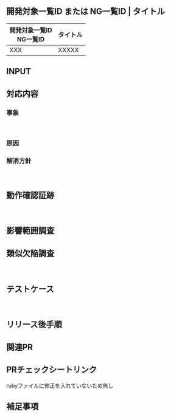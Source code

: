 <!-- 開発種別に応じて、必要な項目は必ず記載するようにしてください -->
<!-- 記載が不要な場合は、項目ごと削除してください -->
## 開発対象一覧ID または NG一覧ID | タイトル
<!-- 必須 -->
開発対象一覧ID <br> NG一覧ID | タイトル
-- | --
XXX | XXXXX

## INPUT
<!-- 新規機能開発の場合必須 -->
<!-- XDリンク -->
<!-- 仕様書リンク -->
<!-- 設計書リンク -->

## 対応内容
<!-- 必須 -->
<!-- 新規開発の場合、対応した内容を箇条書きで記載する -->
<!-- バグ改修、STG NG改修の場合、以下の事象・原因・解消方針を記載する -->

### 事象
<!-- バグ改修、STG NG改修の場合必須 -->
<!-- タイトルより詳しい事象、再現条件を記載する -->
​
### 原因
<!-- バグ改修、STG NG改修の場合必須 -->

### 解消方針
<!-- バグ改修、STG NG改修の場合必須 -->
​
## 動作確認証跡
<!-- STG NG改修の場合必須 -->
<!-- UI改修の場合は画面のスクショまたは動画、バッチ処理はログを添付する -->
<!-- 〇〇が△△になっている、といった期待値をテキストとして添える -->
​
## 影響範囲調査
<!-- バグ改修、STG NG改修の場合必須 -->
<!-- 変更したクラス名やメソッド名をgrepした結果を添付する -->
<!-- grep結果から影響範囲をチェックボックス形式で箇条書きにする -->
<!-- 動作確認ができた場合はチェックボックスにチェックを付ける -->

## 類似欠陥調査
<!-- バグ改修、STG NG改修の場合必須 -->
<!-- 機能的に類似欠陥が発生しうる箇所をチェックボックス形式で箇条書きにする 例)レポート一覧のソート機能にバグがあった場合、データファイル一覧のソート機能も確認する、等 -->
<!-- 動作確認ができた場合はチェックボックスにチェックを付ける -->
​
## テストケース
<!-- バグ改修、新規機能開発の場合必須 -->
​
## リリース後手順
<!-- リリース後手順が存在する場合のみ -->
<!-- 不要な場合は項目ごと削除する -->

## 関連PR
<!-- 関連PRが存在する場合のみ -->
<!-- 不要な場合は項目ごと削除する -->

## PRチェックシートリンク
<!-- rubyファイルに修正を入れている場合は下記の1行を削除し、チェックシートのリンクを貼る -->
rubyファイルに修正を入れていないため無し

## 補足事項
<!-- FMT以外で伝えたいことがある場合のみ -->
<!-- 不要な場合は項目ごと削除する -->
